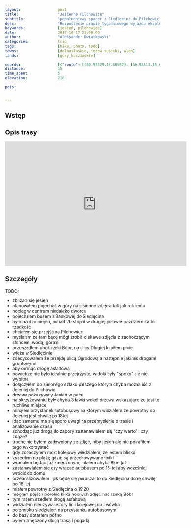 ```yaml
---
layout:                 post
title:                  "Jesienne Pilchowice"
subtitle:               "popołudniowy spacer z Siędlecina do Pilchowic"
desc:                   "Rozpoczęcie prawie tygodniowego wyjazdu eksploracyjno-fotograficznego w Sudetach Zachodnich. Pierwszego dnia wyruszyłem zobaczyć jak Jezioro Pilchowickie wygląda jesienią."
keywords:               [jesień, pilchowice]
date:                   2017-10-17 21:00:00
author:                 "Aleksander Kwiatkowski"
categories:             trip
tags:                   [hike, photo, todo]
towns:                  [dolnoslaskie, jezow_sudecki, wlen]
lands:                  [gory_kaczawskie]

coords:                 [{"route": [[50.93329,15.68567], [50.93513,15.68490], [50.94511,15.69546], [50.95168,15.68353], [50.96454,15.67627], [50.96630,15.67331], [50.96568,15.65752], [50.96854,15.65421]], "type": "hike"}]
distance:               15
time_spent:             5
elevation:              216  

pois:


---
```



Wstęp
-----


Opis trasy
----------

<iframe height='405' width='590' frameborder='0' allowtransparency='true' scrolling='no' src='https://www.strava.com/activities/1238736789/embed/3b6211ba7dd347b94eaf0303025fdd21add6c8d3'></iframe>


Szczegóły
---------

[wiki-siedlecin-wieza]: https://pl.wikipedia.org/wiki/Wie%C5%BCa_ksi%C4%85%C5%BC%C4%99ca_w_Siedl%C4%99cinie

TODO:

* zbliżała się jesień
* planowałem pojechać w góry na jesienne zdjęcia tak jak rok temu
* nocleg w centrum niedaleko dworca
* pojechałem busem z Bankowej do Siedlęcina
* było bardzo ciepło, ponad 20 stopni w drugiej połowie października to rzadkość
* chciałem się przejść na Pilchowice
* myślałem że tam będę mógł zrobić ciekawe zdjęcia z zachodzącym słońcem, wodą, górami
* przeszedłem obok rzeki Bóbr, na ulicy Długiej kupiłem picie
* wieża w Siedlęcinie
* zdecydowałem że przejdę ulicą Ogrodową a następnie jakimiś drogami gruntowymi
* aby ominąć drogę asfaltową
* powietrze nie było idealnie przejrzyste, widoki były "spoko" ale nie wybitne
* dołączyłem do zielonego szlaku pieszego którym chyba można iść z Jeleniej do Pilchowic
* drzewa pokazywały Jesień w pełni
* na skrzyżowaniu były chyba 3 ławki wokół drzewa wskazujące że jest to ruchliwe miejsce
* minąłem przystanek autobusowy na którym widziałem że powrotny do Jeleniej jest chwilę po 18tej
* idąc samemu ma się sporo uwagi na przemyślenie o trasie i analizowanie czasu
* schodząc już drogą do zapory zastanawiałem się "czy warto" i czy zdążę?
* trochę nie byłem zadowolony ze zdjęć, niby jesień ale nie potrafiłem tego wykorzystać
* gdy zobaczyłem most kolejowy wiedziałem, że jestem blisko
* zszedłem na plażę gdzie są przechowywane łódki
* wracałem będąc już zmęczonym, miałem chyba 8km już
* zastanawiałem się czy wracać autobusem po 18-tej aby wcześniej wrócić do domu
* przeanalizowałem i jak będę się poruszał to do Siedlęcina dotrę chwilę po 18-tej
* miałem powrotny z Siedlęcina o 19:20
* mogłem pójść i porobić kilka nocnych zdjęć nad rzeką Bóbr
* tym razem szedłem drogą asfaltową
* widziałem nieużywane tory linii kolejowej do Lwówka
* po zmroku siedziałem na przystanku autobusowym
* do bazy dotarłem późno
* byłem zmęczony długą trasą i pogodą
